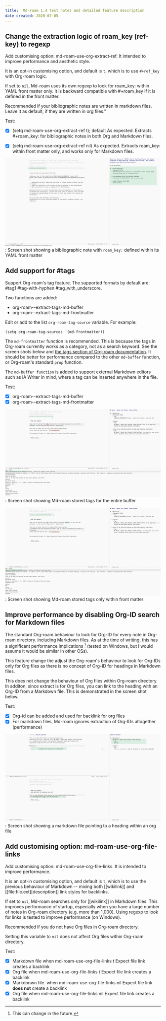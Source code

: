 ```yaml
---
title:  Md-roam 1.4 test notes and detailed feature description
date created: 2020-07-05
---
```


## Change the extraction logic of roam_key (ref-key) to regexp

Add customising option: md-roam-use-org-extract-ref.
It intended to improve performance and aesthetic style.

It is an opt-in customising option, and default is `t`, which is to use `#+ref_key` with Org-roam logic.

If set to `nil`, Md-roam uses its own regexp to look for roam_key: within YAML front matter only. It is backward compatible with #+roam_key if it is defined in the front matter.

Recommended if your bibliographic notes are written in markdown files.
Leave it as default, if they are written in org files."

Test:
- [x] (setq md-roam-use-org-extract-ref t); default
  As expected. Extracts #+roam_key: for bibliographic notes in both Org and Markdown files.
  
- [x] (setq md-roam-use-org-extract-ref nil)
  As expected. Extracts roam_key: within front matter only, and works only for Markdown files.

![Screen shot showing a bibliographic note with `roam_key:` defined within its YAML front matter](../images/2020-07-05_18-35-45.png)
: Screen shot showing a bibliographic note with `roam_key:` defined within its YAML front matter

## Add support for #tags

Support Org-roam's tag feature. 
The supported formats by default are: #tag1 #tag-with-hyphen #tag\_with\_underscore.

Two functions are added:

- org-roam--extract-tags-md-buffer
- org-roam--extract-tags-md-frontmatter

Edit or add to the list `org-roam-tag-source` variable. For example:

```
(setq org-roam-tag-sources '(md-frontmatter))
```

The `md-frontmatter` function is recommended. This is because the tags in Org-roam currently works as a category, not as a search keyword. See the screen shots below and [the tags section of Org-roam documentation](https://www.orgroam.com/manual/Tags.html#Tags). It should be better for performance compared to the other `md-buffer` function, or Org-roam's standard `prop` function.

The `md-buffer function` is added to support external Markdown editors such as iA Writer in mind, where a tag can be inserted anywhere in the file. 

Test:
- [x] org-roam--extract-tags-md-buffer
- [x] org-roam--extract-tags-md-frontmatter

![Screen shot showing Md-roam stored tags for the entire buffer](../images/2020-07-04_16-14-58.png)
: Screen shot showing Md-roam stored tags for the entire buffer

![Screen shot showing Md-roam stored tags only within front matter](../images/2020-07-05_16-01-14.png)
: Screen shot showing Md-roam stored tags only within front matter

## Improve performance by disabling Org-ID search for Markdown files

The standard Org-roam behaviour to look for Org-ID for every note in Org-roam directory. including Markdown files. As at the time of writing, this has a significant performance implications [^1] (tested on Windows, but I would assume it would be similar in other OSs). 

[^1]: This can change in the future.

This feature change the adjust the Org-roam's behaviour to look for Org-IDs only for Org files as there is no concept of Org-ID for headings in Markdown files. 

This does not change the behaviour of Org files within Org-roam directory. In additon, since extract is for Org files, you can link to the heading with an Org-ID from a Markdown file. This is demonstrated in the screen shot below.

Test:
- [x] Org-id can be added and used for backlink for org files
- [x] For markdown files, Md-roam ignores extraction of Org-IDs altogether (performance)

![Screen shot showing a markdown file pointing to a heading within an org file](../images/2020-07-05_18-17-45.png)
: Screen shot showing a markdown file pointing to a heading within an org file

## Add customising option: md-roam-use-org-file-links

Add customising option: md-roam-use-org-file-links.
It is intended to improve performance. 

It is an opt-in customising option, and default is `t`, which is to use the previous behaviour of Markdown -- mixing both [[wikilink]] and [[file:file.ext][description]] link styles for backlinks.

If set to `nil`, Md-roam searches only for [[wikilink]] in Markdown files. This improves performance of startup, especially when you have a large number of notes in Org-roam directory (e.g. more than 1,000). Using regexp to look for links is tested to improve performance (on Windows).

Recommended if you do not have Org files in Org-roam directory.

Setting this variable to `nil` does not affect Org files within Org-roam directory.

Test:
- [x] Markdown file when md-roam-use-org-file-links t
  Expect file link creates a backlink
- [x] Org file when md-roam-use-org-file-links t
  Expect file link creates a backlink
- [x] Markdonwn file. when md-roam-use-org-file-links nil
  Expect file link **does not** create a backlink
- [x]  Org file when md-roam-use-org-file-links nil
  Expect file link creates a backlink
